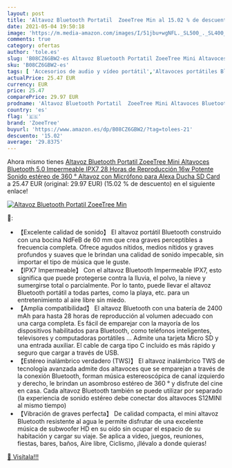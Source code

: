 ```yaml
---
layout: post
title: 'Altavoz Bluetooth Portatil  ZoeeTree Min al 15.02 % de descuento'
date: 2021-05-04 19:50:18
image: 'https://m.media-amazon.com/images/I/51jbu+wgNFL._SL500_._SL400_.jpg'
comments: true
category: ofertas
author: 'tole.es'
slug: 'B08CZ6GBW2-es Altavoz Bluetooth Portatil ZoeeTree Mini Altavoces...'
sku: 'B08CZ6GBW2-es'
tags: [ 'Accesorios de audio y vídeo portátil','Altavoces portátiles Bluetooth','Altavoces portátiles y altavoces con puerto dock','Audio y vídeo portátil','Electrónica','alexa','zoeetree', ]
actualPrice: 25.47 EUR
currency: EUR
price: 25.47
comparePrice: 29.97 EUR
prodname: 'Altavoz Bluetooth Portatil  ZoeeTree Mini Altavoces Bluetooth 5.0 Impermeable IPX7  28 Horas de Reproducción  16w Potente Sonido estéreo de 360 °  Altavoz con Micrófono  para Alexa  Ducha  SD Card'
country: 'es'
flag: '🇪🇸'
brand: 'ZoeeTree'
buyurl: 'https://www.amazon.es/dp/B08CZ6GBW2/?tag=tolees-21'
descuento: '15.02'
average: '29.8375'
---
```


Ahora mismo tienes [Altavoz Bluetooth Portatil  ZoeeTree Mini Altavoces Bluetooth 5.0 Impermeable IPX7  28 Horas de Reproducción  16w Potente Sonido estéreo de 360 °  Altavoz con Micrófono  para Alexa  Ducha  SD Card](https://www.amazon.es/dp/B08CZ6GBW2/?tag=tolees-21) a 25.47 EUR (original: 29.97 EUR) (15.02 %  de descuento) en el siguiente enlace!

[![Altavoz Bluetooth Portatil  ZoeeTree Min](https://m.media-amazon.com/images/I/51jbu+wgNFL._SL500_._SL400_.jpg)](https://www.amazon.es/dp/B08CZ6GBW2/?tag=tolees-21)

🔎:

- 【Excelente calidad de sonido】 El altavoz portátil Bluetooth construido con una bocina NdFeB de 60 mm que crea graves perceptibles a frecuencia completa. Ofrece agudos nítidos, medios nítidos y graves profundos y suaves que le brindan una calidad de sonido impecable, sin importar el tipo de música que le guste.
- 【IPX7 Impermeable】 Con el altavoz Bluetooth Impermeable IPX7, esto significa que puede protegerse contra la lluvia, el polvo, la nieve y sumergirse total o parcialmente. Por lo tanto, puede llevar el altavoz Bluetooth portátil a todas partes, como la playa, etc. para un entretenimiento al aire libre sin miedo.
- 【Amplia compatibilidad】 El altavoz Bluetooth con una batería de 2400 mAh para hasta 28 horas de reproducción al volumen adecuado con una carga completa. Es fácil de emparejar con la mayoría de los dispositivos habilitados para Bluetooth, como teléfonos inteligentes, televisores y computadoras portátiles ... Admite una tarjeta Micro SD y una entrada auxiliar. El cable de carga tipo C incluido es más rápido y seguro que cargar a través de USB.
- 【Estéreo inalámbrico verdadero (TWS)】 El altavoz inalámbrico TWS de tecnología avanzada admite dos altavoces que se emparejan a través de la conexión Bluetooth, forman música estereoscópica de canal izquierdo y derecho, le brindan un asombroso estéreo de 360 ​​° y disfrute del cine en casa. Cada altavoz Bluetooth también se puede utilizar por separado (la experiencia de sonido estéreo debe conectar dos altavoces S12MINI al mismo tiempo)
- 【Vibración de graves perfecta】 De calidad compacta, el mini altavoz Bluetooth resistente al agua le permite disfrutar de una excelente música de subwoofer HD en su oído sin ocupar el espacio de su habitación y cargar su viaje. Se aplica a video, juegos, reuniones, fiestas, bares, baños, Aire libre, Ciclismo, ¡llévalo a donde quieras!

[🛒 Visítala!!!](https://www.amazon.es/dp/B08CZ6GBW2/?tag=tolees-21)
